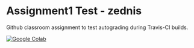 # Assignment1 Test - zednis

Github classroom assignment to test autograding during Travis-CI builds.

[![Google Colab](https://badgen.net/badge/Launch/on%20Google%20Colab/blue?icon=terminal)](https://colab.research.google.com/github/RPI-DATA/assignment1-test-zednis/blob/master/assignment1.ipynb)
